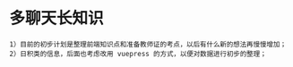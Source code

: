 # 多聊天长知识

```
1）目前的初步计划是整理前端知识点和准备教师证的考点，以后有什么新的想法再慢慢增加；
2）日积类的信息，后面也考虑改用 vuepress 的方式，以便对数据进行初步的整理；
```